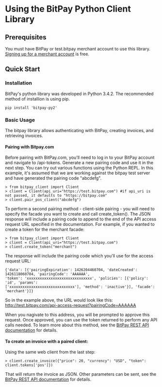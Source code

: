 # Using the BitPay Python Client Library


## Prerequisites
You must have BitPay or test.bitpay merchant account to use this library. [Signing up for a merchant account](https://bitpay.com/start) is free.

## Quick Start
### Installation

BitPay's python library was developed in Python 3.4.2. The recommended method of installion is using pip.

`pip install 'bitpay-py2'`

### Basic Usage

The bitpay library allows authenticating with BitPay, creating invoices, and retrieving invoices.
  
#### Pairing with Bitpay.com

Before pairing with BitPay.com, you'll need to log in to your BitPay account and navigate to /api-tokens. Generate a new pairing code and use it in the next step. You can try out various functions using the Python REPL. In this example, it's assumed that we are working against the bitpay test server and have generated the pairing code "abcdefg".

    > from bitpay_client import Client
    > client = Client(api_uri="https://test.bitpay.com") #if api_uri is not passed, it defaults to "https://bitpay.com"
    > client.pair_pos_client("abcdefg")

To perform a second pairing method - client-side pairing - you will need to specify the facade you want to create and call create_token(). The JSON response will include a pairing code to append to the end of the API access request URL specified in the documentation.  For example, if you wanted to create a token for the merchant facade:

    > from bitpay_client import Client
    > client = Client(api_uri="https://test.bitpay.com")
    > client.create_token("merchant")

The response will include the pairing code which you'll use for the access request URL:

```
{'data': [{'pairingExpiration': 1426204460704, 'dateCreated': 1426118060704, 'pairingCode': 'AAAAAA',
'token': 'xxxxxxxxxxxxxxxxxxxxxxxxxxxxxx', 'policies': [{'policy': 'id', 'params':
['xxxxxxxxxxxxxxxxxxxxxxxxxxxxxx'], 'method': 'inactive'}], 'facade': 'merchant'}]}
```

So in the example above, the URL would look like this: http://test.bitpay.com/api-access-request?pairingCode=AAAAAA

When you nagivate to this address, you will be prompted to approve this request.  Once approved, you can use the token returned to perform any API calls needed.  To learn more about this method, see the [BitPay REST API documentation](https://bitpay.com/api#facades) for details.

#### To create an invoice with a paired client:

Using the same web client from the last step:

    > client.create_invoice({"price": 20, "currency": "USD", "token": client.tokens['pos']})

That will return the invoice as JSON. Other parameters can be sent, see the [BitPay REST API documentation](https://bitpay.com/api#resource-Invoices) for details.

